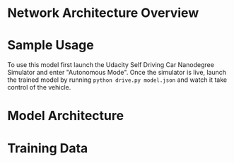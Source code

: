 # Network Architecture Overview

# Sample Usage

To use this model first launch the Udacity Self Driving Car Nanodegree Simulator and enter "Autonomous Mode". Once the simulator is live, launch the trained model by running `python drive.py model.json` and watch it take control of the vehicle.

# Model Architecture

# Training Data
